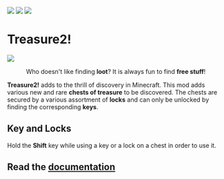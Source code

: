 [![](https://www.bisecthosting.com/partners/custom-banners/247d1af5-aa58-4e3b-b40a-33672078b388.png)](https://bisecthosting.com/gottsch)
[![](https://img.shields.io/discord/596352475204943873.svg?style=for-the-badge&logo=discord)](https://discord.gg/CpWXamx)
[![](http://cf.way2muchnoise.eu/treasure2.svg)](#)</br>

# Treasure2! 

![](./Treasure2-1.12.2/src/resources/treasure2-github-logo.png)

<p align="center">  
  Who doesn't like finding <b>loot</b>?  It is always fun to find <b>free stuff</b>!
</p>

<b>Treasure2!</b> adds to the thrill of discovery in Minecraft. This mod adds various new and rare <b>chests of treasure</b> to be discovered. The chests are secured by a various assortment of <b>locks</b> and can only be unlocked by finding the corresponding <b>keys</b>.

## Key and Locks
Hold the **Shift** key while using a key or a lock on a chest in order to use it.

## Read the [documentation](https://github.com/gottsch/gottsch-minecraft-Treasure/wiki)
